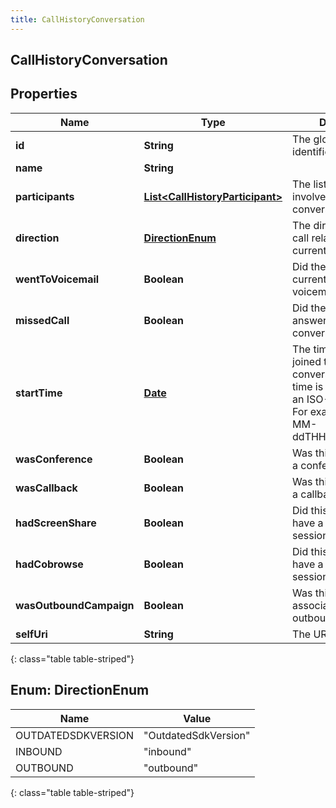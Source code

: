```yaml
---
title: CallHistoryConversation
---
```


## CallHistoryConversation

## Properties

| Name                    | Type                                                                                     | Description                                                                                                                        | Notes      |
| ----------------------- | ---------------------------------------------------------------------------------------- | ---------------------------------------------------------------------------------------------------------------------------------- | ---------- |
| **id**                  | <!----><!---->**String**<!---->                                                          | The globally unique identifier for the object.                                                                                     | [optional] |
| **name**                | <!----><!---->**String**<!---->                                                          |                                                                                                                                    | [optional] |
| **participants**        | <!----><!---->[**List&lt;CallHistoryParticipant&gt;**](CallHistoryParticipant.md)<!----> | The list of participants involved in the conversation.                                                                             | [optional] |
| **direction**           | [**DirectionEnum**](#DirectionEnum)<!---->                                               | The direction of the call relating to the current user                                                                             | [optional] |
| **wentToVoicemail**     | <!----><!---->**Boolean**<!---->                                                         | Did the call end in the current user&#39;s voicemail                                                                               | [optional] |
| **missedCall**          | <!----><!---->**Boolean**<!---->                                                         | Did the user not answer this conversation                                                                                          | [optional] |
| **startTime**           | <!----><!---->[**Date**](Date.md)<!---->                                                 | The time the user joined the conversation. Date time is represented as an ISO-8601 string. For example: yyyy-MM-ddTHH:mm:ss[.mmm]Z | [optional] |
| **wasConference**       | <!----><!---->**Boolean**<!---->                                                         | Was this conversation a conference                                                                                                 | [optional] |
| **wasCallback**         | <!----><!---->**Boolean**<!---->                                                         | Was this conversation a callback                                                                                                   | [optional] |
| **hadScreenShare**      | <!----><!---->**Boolean**<!---->                                                         | Did this conversation have a screen share session                                                                                  | [optional] |
| **hadCobrowse**         | <!----><!---->**Boolean**<!---->                                                         | Did this conversation have a cobrowse session                                                                                      | [optional] |
| **wasOutboundCampaign** | <!----><!---->**Boolean**<!---->                                                         | Was this conversation associated with an outbound campaign                                                                         | [optional] |
| **selfUri**             | <!----><!---->**String**<!---->                                                          | The URI for this object                                                                                                            | [optional] |

{: class="table table-striped"}

<a name="DirectionEnum"></a>

## Enum: DirectionEnum

| Name               | Value                          |
| ------------------ | ------------------------------ |
| OUTDATEDSDKVERSION | &quot;OutdatedSdkVersion&quot; |
| INBOUND            | &quot;inbound&quot;            |
| OUTBOUND           | &quot;outbound&quot;           |

{: class="table table-striped"}
